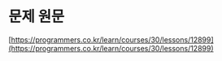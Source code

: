 # 문제 원문

[https://programmers.co.kr/learn/courses/30/lessons/12899](https://programmers.co.kr/learn/courses/30/lessons/12899)
